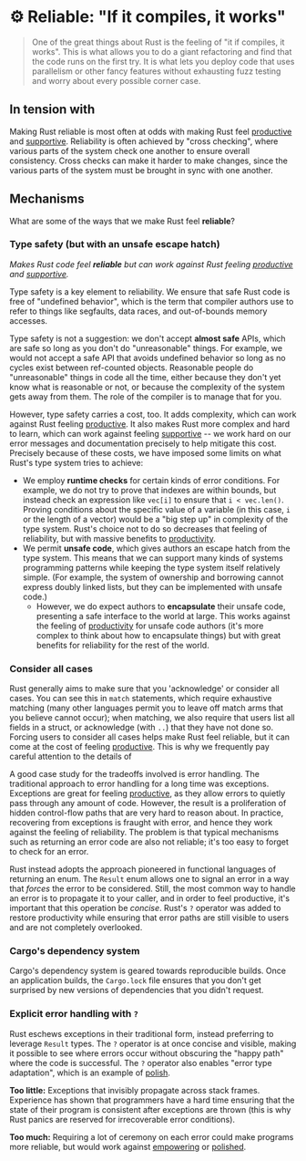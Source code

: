 # ⚙️ Reliable: "If it compiles, it works"

> One of the great things about Rust is the feeling of "it if compiles, it works". This is what allows you to do a giant refactoring and find that the code runs on the first try. It is what lets you deploy code that uses parallelism or other fancy features without exhausting fuzz testing and worry about every possible corner case.

[productive]: ./productive.md
[productivity]: ./productive.md
[supportive]: ./supportive.md

## In tension with

Making Rust reliable is most often at odds with making Rust feel [productive] and [supportive]. Reliability is often achieved by "cross checking", where various parts of the system check one another to ensure overall consistency. Cross checks can make it harder to make changes, since the various parts of the system must be brought in sync with one another.

## Mechanisms

What are some of the ways that we make Rust feel **reliable**?

### Type safety (but with an unsafe escape hatch)

*Makes Rust code feel **reliable** but can work against Rust feeling [productive] and [supportive].*

Type safety is a key element to reliability. We ensure that safe Rust code is free of "undefined behavior", which is the term that compiler authors use to refer to things like segfaults, data races, and out-of-bounds memory accesses.

Type safety is not a suggestion: we don't accept **almost safe** APIs, which are safe so long as you don't do "unreasonable" things. For example, we would not accept a safe API that avoids undefined behavior so long as no cycles exist between ref-counted objects. Reasonable people do "unreasonable" things in code all the time, either because they don't yet know what is reasonable or not, or because the complexity of the system gets away from them. The role of the compiler is to manage that for you.

However, type safety carries a cost, too. It adds complexity, which can work against Rust feeling [productive]. It also makes Rust more complex and hard to learn, which can work against feeling [supportive] -- we work hard on our error messages and documentation precisely to help mitigate this cost. Precisely because of these costs, we have imposed some limits on what Rust's type system tries to achieve:

* We employ **runtime checks** for certain kinds of error conditions. For example, we do not try to prove that indexes are within bounds, but instead check an expression like `vec[i]` to ensure that `i < vec.len()`. Proving conditions about the specific value of a variable (in this case, `i` or the length of a vector) would be a "big step up" in complexity of the type system. Rust's choice not to do so decreases that feeling of reliability, but with massive benefits to [productivity].
* We permit **unsafe code**, which gives authors an escape hatch from the type system. This means that we can support many kinds of systems programming patterns while keeping the type system itself relatively simple. (For example, the system of ownership and borrowing cannot express doubly linked lists, but they can be implemented with unsafe code.)
    * However, we do expect authors to **encapsulate** their unsafe code, presenting a safe interface to the world at large. This works against the feeling of [productivity] for unsafe code authors (it's more complex to think about how to encapsulate things) but with great benefits for reliability for the rest of the world.

### Consider all cases

Rust generally aims to make sure that you 'acknowledge' or consider all cases. You can see this in `match` statements, which require exhaustive matching (many other languages permit you to leave off match arms that you believe cannot occur); when matching, we also require that users list all fields in a struct, or acknowledge (with `..`) that they have not done so. Forcing users to consider all cases helps make Rust feel reliable, but it can come at the cost of feeling [productive]. This is why we frequently pay careful attention to the details of 

A good case study for the tradeoffs involved is error handling. The traditional approach to error handling for a long time was exceptions. Exceptions are great for feeling [productive], as they allow errors to quietly pass through any amount of code. However, the result is a proliferation of hidden control-flow paths that are very hard to reason about. In practice, recovering from exceptions is fraught with error, and hence they work against the feeling of reliability. The problem is that typical mechanisms such as returning an error code are also not reliable; it's too easy to forget to check for an error.

Rust instead adopts the approach pioneered in functional languages of returning an enum. The `Result` enum allows one to signal an error in a way that *forces* the error to be considered. Still, the most common way to handle an error is to propagate it to your caller, and in order to feel productive, it's important that this operation be *concise*. Rust's `?` operator was added to restore productivity while ensuring that error paths are still visible to users and are not completely overlooked.

### Cargo's dependency system

Cargo's dependency system is geared towards reproducible builds. Once an application builds, the `Cargo.lock` file ensures that you don't get surprised by new versions of dependencies that you didn't request.

### Explicit error handling with `?`

Rust eschews exceptions in their traditional form, instead preferring to leverage `Result` types. The `?` operator is at once concise and visible, making it possible to see where errors occur without obscuring the "happy path" where the code is successful. The `?` operator also enables "error type adaptation", which is an example of [polish](./polish.md).

**Too little:** Exceptions that invisibly propagate across stack frames. Experience has shown that programmers have a hard time ensuring that the state of their program is consistent after exceptions are thrown (this is why Rust panics are reserved for irrecoverable error conditions).

**Too much:** Requiring a lot of ceremony on each error could make programs more reliable, but would work against [empowering](./empowering.md) or [polished](./polished.md). 

